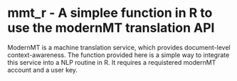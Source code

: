 # mmt_r - A simplee function in R to use the modernMT translation API

ModernMT is a machine translation service, which provides document-level context-awareness.
The function provided here is a simple way to integrate this service into a NLP routine in R.
It requires a requistered modernMT account and a user key.
